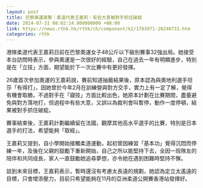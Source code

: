 ```yaml
---
layout: post
title: 巴黎奧運直擊｜柔道代表王嘉莉：有些大意被對手抓住破綻
date: 2024-07-31 08:02:14.000000000 +08:00
link: https://news.rthk.hk/rthk/ch/component/k2/1763971-20240731.htm
categories: rthk
---
```


港隊柔道代表王嘉莉日前在巴黎奧運女子48公斤以下級別賽事32強出局。她接受本台訪問時表示，參與奧運是一次很好的經驗，自己在過去一年有明顯進步，特別是在「立技」方面，期望能於下一次比賽中有更好發揮。

26歲首次參加奧運的王嘉莉說，賽前知道抽籤結果後，原本認為與奧地利選手坦莎「有得打」，因她曾於今年2月在訓練營與對方交手，實力上有一定了解，覺得有機會取勝。不過對手在「寢技」方面比較出色，她原本計劃在比賽期間，盡量避免與對方落地打，但過程中有些大意，又誤以為裁判會叫暫停，動作一度停頓，結果被對手抓住破綻。

賽事結束後，王嘉莉計劃繼續留在法國，觀摩其他高水平選手的比賽，特別是日本選手的打法，希望能夠「取經」。

王嘉莉又提到，自小學開始接觸柔道運動，起初曾因練習「基本功」覺得沉悶而停練一年，及後在父親的鼓勵下重新開始，自己之所以能堅持下去，全因一班隊友的陪伴和共同成長，家人一直鼓勵她追尋夢想，亦令她在遇到困難時堅持不懈。

談到未來目標，王嘉莉表示，暫時還沒有考慮太長遠的規劃，她認為定立太遙遠的目標，只會增添壓力，目前只希望能夠在11月的亞洲柔道公開賽香港站發揮好。
